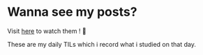 # Wanna see my posts?

Visit [here](iamcho2.github.io) to watch them ! 🚀

These are my daily TILs which i record what i studied on that day.